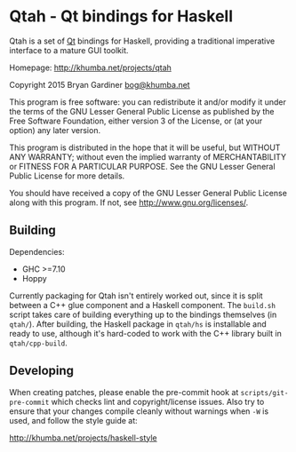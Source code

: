 # Qtah - Qt bindings for Haskell

Qtah is a set of [Qt](https://www.qt.io/) bindings for Haskell, providing a
traditional imperative interface to a mature GUI toolkit.

Homepage: http://khumba.net/projects/qtah

Copyright 2015 Bryan Gardiner <bog@khumba.net>

This program is free software: you can redistribute it and/or modify
it under the terms of the GNU Lesser General Public License as published by
the Free Software Foundation, either version 3 of the License, or
(at your option) any later version.

This program is distributed in the hope that it will be useful,
but WITHOUT ANY WARRANTY; without even the implied warranty of
MERCHANTABILITY or FITNESS FOR A PARTICULAR PURPOSE.  See the
GNU Lesser General Public License for more details.

You should have received a copy of the GNU Lesser General Public License
along with this program.  If not, see <http://www.gnu.org/licenses/>.

## Building

Dependencies:

- GHC >=7.10
- Hoppy

Currently packaging for Qtah isn't entirely worked out, since it is split
between a C++ glue component and a Haskell component.  The `build.sh` script
takes care of building everything up to the bindings themselves (in `qtah/`).
After building, the Haskell package in `qtah/hs` is installable and ready to
use, although it's hard-coded to work with the C++ library built in
`qtah/cpp-build`.

## Developing

When creating patches, please enable the pre-commit hook at
`scripts/git-pre-commit` which checks lint and copyright/license issues.  Also
try to ensure that your changes compile cleanly without warnings when `-W` is
used, and follow the style guide at:

http://khumba.net/projects/haskell-style
